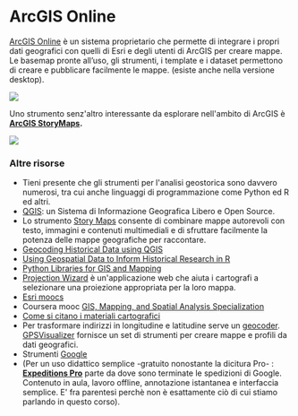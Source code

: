 # ArcGIS Online

[ArcGIS Online](https://www.esriitalia.it/prodotti/la-nostra-offerta/piattaforma-esri/arcgis-online) è un sistema proprietario che permette di integrare i propri dati geografici con quelli di Esri e degli utenti di ArcGIS per creare mappe. Le basemap pronte all’uso, gli strumenti, i template e i dataset permettono di creare e pubblicare facilmente le mappe. (esiste anche nella versione desktop).





![](<../.gitbook/assets/screenshot-www.esri.com-2022.04.19-14\_39\_57 (1).png>)

Uno strumento senz'altro interessante da esplorare nell'ambito di ArcGIS è [**ArcGIS StoryMaps**](https://storymaps.arcgis.com/collections/d34681ac0d1a417894a3a3d955c6913f?item=1)**.**

![](../.gitbook/assets/screenshot-storymaps.arcgis.com-2022.04.19-23\_56\_05.png)

### Altre risorse

* Tieni presente che gli strumenti per l'analisi geostorica sono davvero numerosi, tra cui anche linguaggi di programmazione come Python ed R ed altri.
* [QGIS](https://www.qgis.org/it/site/): un Sistema di Informazione Geografica Libero e Open Source.
* Lo strumento  [Story Maps](https://storymaps.arcgis.com/stories/de1edc28ecae42c2a1849d108350c997) consente di combinare mappe autorevoli con testo, immagini e contenuti multimediali e di sfruttare facilmente la potenza delle mappe geografiche per raccontare.
* [Geocoding Historical Data using QGIS](https://programminghistorian.org/en/lessons/geocoding-qgis)
* [Using Geospatial Data to Inform Historical Research in R](https://programminghistorian.org/en/lessons/geospatial-data-analysis)
* [Python Libraries for GIS and Mapping](https://gisgeography.com/python-libraries-gis-mapping/)
* [Projection Wizard](https://projectionwizard.org/) è un'applicazione web che aiuta i cartografi a selezionare una proiezione appropriata per la loro mappa.
* [Esri moocs](https://www.esri.com/training/mooc/)
* Coursera mooc [GIS, Mapping, and Spatial Analysis Specialization](https://www.coursera.org/specializations/gis-mapping-spatial-analysis?utm\_source=recommendations\&utm\_medium=email\&utm\_campaign=13651\&sfmc\_id=1766535\&sfmc\_key=0031U00001Oes54QAB)
* [Come si citano i materiali cartografici](https://lib.uwaterloo.ca/locations/umd/digital/citation.html)
* Per trasformare indirizzi in longitudine e latitudine serve un [geocoder](https://www.gpsvisualizer.com/geocoder/). [GPSVisualizer](https://www.gpsvisualizer.com/) fornisce un set di strumenti per creare mappe e profili da dati geografici.
* Strumenti [ Google](https://www.google.com/earth/education/)
* (Per un uso didattico semplice  -gratuito nonostante la dicitura Pro- : [**Expeditions Pro**](https://expeditionspro.com/) parte da dove sono terminate le spedizioni di Google. Contenuto in aula, lavoro offline, annotazione istantanea e interfaccia semplice. E' fra parentesi perchè non è esattamente ciò di cui stiamo parlando in questo corso).
